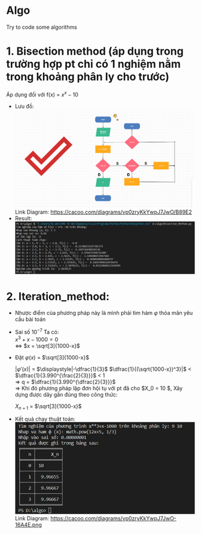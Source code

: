 # Algo
Try to code some algorithms
# 1. Bisection method  (áp dụng trong trường hợp pt chỉ có 1 nghiệm nằm trong khoảng phân ly cho trước)
Áp dụng đối với f(x) = $x^x-10$  
- Lưu đồ:  
![Diagram](https://github.com/huyvu15/Algo/blob/main/Bisection_Diagram.png)  
Link Diagram: https://cacoo.com/diagrams/vp0zryKkYwpJ7JwO/B89E2  
- Result: 
![result_1](https://github.com/huyvu15/Algo/blob/main/Bisection.png)  

# 2. Iteration_method:
- Nhược điểm của phương pháp này là mình phải tìm hàm $\varphi$ thỏa mãn yêu cầu bài toán
- Sai số $10^{-7}$
Ta có:   
$x^3+x-1000=0$  
$\Leftrightarrow$ $x = \sqrt[3]{1000-x}$
- Đặt $\varphi (x)$ = $\sqrt[3]{1000-x}$

    $| \varphi ' (x) |$ = $\displaystyle|-\dfrac{1}{3}$ $\dfrac{1}{(\sqrt{1000-x})^3}|$ < $\dfrac{1}{3.990^{\frac{2}{3}}}$  < 1  
$\Rightarrow$ q = $\dfrac{1}{3.990^{\dfrac{2}{3}}}$  
$\Rightarrow$ Khi đó phương pháp lặp đơn hội tụ với pt đã cho $X_0 = 10 $, Xây dựng được dãy gần đúng theo công thức:  

    $X_{n+1}$ = $\sqrt[3]{1000-x}$
- Kết quả chạy thuật toán:  
![result_Iteration_method](https://github.com/huyvu15/Algo/blob/main/result_Iteration_method.png)  
Link Diagram: https://cacoo.com/diagrams/vp0zryKkYwpJ7JwO-16A4E.png
